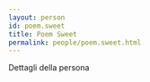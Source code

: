 ```yaml
---
layout: person
id: poem.sweet
title: Poem Sweet
permalink: people/poem.sweet.html
---
```


Dettagli della persona